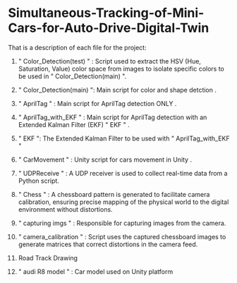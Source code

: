 # Simultaneous-Tracking-of-Mini-Cars-for-Auto-Drive-Digital-Twin
That is a description of each file for the project:

1) " Color_Detection(test) " : Script used to extract the HSV (Hue, Saturation, Value) color space from images to isolate specific colors to be used in " Color_Detection(main) ".

2) " Color_Detection(main) ": Main script for color and shape detction .

3) " AprilTag " : Main script for AprilTag detection ONLY .

4) " AprilTag_with_EKF " : Main script for AprilTag detection with an Extended Kalman Filter (EKF) " EKF "  .

5) " EKF ": The Extended Kalman Filter to be used with " AprilTag_with_EKF " 

6) " CarMovement " : Unity script for cars movement in Unity . 

7) " UDPReceive " : A UDP receiver is used to collect real-time data from a Python script.
   
8) " Chess " : A chessboard pattern is generated to facilitate camera calibration, ensuring precise mapping of the physical world to the digital environment without distortions.

9) " capturing imgs " : Responsible for capturing images from the camera.

10) " camera_calibration " : Script uses the captured chessboard images to generate matrices that correct distortions in the camera feed.

11) Road Track Drawing

12) " audi R8 model " : Car model used on Unity platform
    
